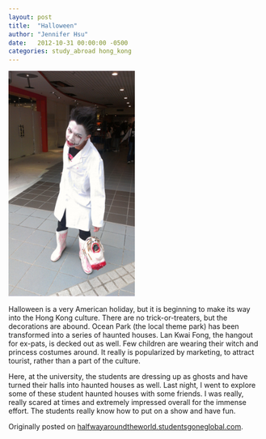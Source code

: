 ```yaml
---
layout: post
title:  "Halloween"
author: "Jennifer Hsu"
date:   2012-10-31 00:00:00 -0500
categories: study_abroad hong_kong
---
```

<p class="centered"><img src="/images/blog_posts/2012-10-31-halloween-img-1.jpg" alt="Halloween Costume" style="width: 250px;" /></p>

Halloween is a very American holiday, but it is beginning to make its way into the Hong Kong culture. There are no trick-or-treaters, but the decorations are abound. Ocean Park (the local theme park) has been transformed into a series of haunted houses. Lan Kwai Fong, the hangout for ex-pats, is decked out as well. Few children are wearing their witch and princess costumes around. It really is popularized by marketing, to attract tourist, rather than a part of the culture.

Here, at the university, the students are dressing up as ghosts and have turned their halls into haunted houses as well. Last night, I went to explore some of these student haunted houses with some friends. I was really, really scared at times and extremely impressed overall for the immense effort. The students really know how to put on a show and have fun.

Originally posted on [halfwayaroundtheworld.studentsgoneglobal.com](https://sonder.io/p/post/8ea386fc-636d-460e-9ee9-ef18c2098abf).
